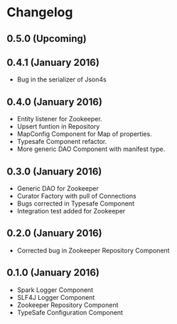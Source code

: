# Changelog

## 0.5.0 (Upcoming)

## 0.4.1 (January 2016)

- Bug in the serializer of Json4s

## 0.4.0 (January 2016)

- Entity listener for Zookeeper.
- Upsert funtion in Repository
- MapConfig Component for Map of properties.
- Typesafe Component refactor.
- More generic DAO Component with manifest type.


## 0.3.0 (January 2016)

- Generic DAO for Zookeeper
- Curator Factory with pull of Connections
- Bugs corrected in Typesafe Component
- Integration test added for Zookeeper


## 0.2.0 (January 2016)

- Corrected bug in Zookeeper Repository Component


## 0.1.0 (January 2016)

- Spark Logger Component
- SLF4J Logger Component
- Zookeeper Repository Component
- TypeSafe Configuration Component